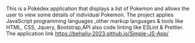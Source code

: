 This  is a Pokédex application that displays a list of Pokemon and allows the user to view some details of individual Pokemon.
The project applies JavaScript programming languages ,other markup languages & tools like HTML, CSS, Jquery, Bootstrap,API also code linting like ESLint & Prettier.
The application link https://behailu-2023.github.io/Simple-JS-App/ 
